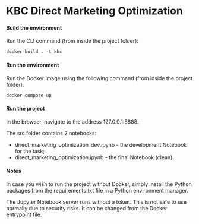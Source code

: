 # KBC Direct Marketing Optimization

#### Build the environment

Run the CLI command (from inside the project folder):
```
docker build . -t kbc
```

#### Run the environment

Run the Docker image using the following command (from inside the project folder):

```
docker compose up
```

#### Run the project

In the browser, navigate to the address 127.0.0.1:8888. 

The src folder contains 2 notebooks:
- direct_marketing_optimization_dev.ipynb - the development Notebook for the task;
- direct_marketing_optimization.ipynb - the final Notebook (clean).

#### Notes

In case you wish to run the project without Docker, simply install the Python packages from the requirements.txt file in a Python environment manager.

The Jupyter Notebook server runs without a token. This is not safe to use normally due to security risks. It can be changed from the Docker entrypoint file.
